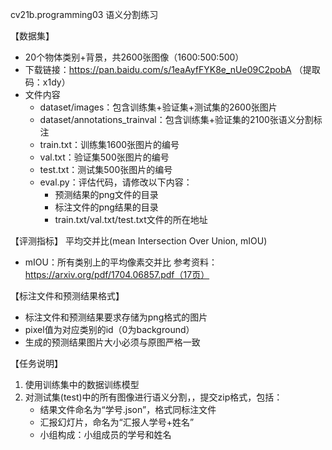 cv21b.programming03 语义分割练习

【数据集】
- 20个物体类别+背景，共2600张图像（1600:500:500）
- 下载链接：https://pan.baidu.com/s/1eaAyfFYK8e_nUe09C2pobA （提取码：x1dy）
- 文件内容
  - dataset/images：包含训练集+验证集+测试集的2600张图片
  - dataset/annotations_trainval：包含训练集+验证集的2100张语义分割标注
  - train.txt：训练集1600张图片的编号
  - val.txt：验证集500张图片的编号
  - test.txt：测试集500张图片的编号
  - eval.py：评估代码，请修改以下内容：
	  - 预测结果的png文件的目录
	  - 标注文件的png结果的目录
	  - train.txt/val.txt/test.txt文件的所在地址

【评测指标】
平均交并比(mean Intersection Over Union, mIOU)
- mIOU：所有类别上的平均像素交并比
参考资料：https://arxiv.org/pdf/1704.06857.pdf（17页）

【标注文件和预测结果格式】
- 标注文件和预测结果要求存储为png格式的图片
- pixel值为对应类别的id（0为background）
- 生成的预测结果图片大小必须与原图严格一致

【任务说明】
1. 使用训练集中的数据训练模型
2. 对测试集(test)中的所有图像进行语义分割，，提交zip格式，包括：
   - 结果文件命名为“学号.json”，格式同标注文件
   - 汇报幻灯片，命名为“汇报人学号+姓名”
   - 小组构成：小组成员的学号和姓名

